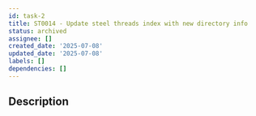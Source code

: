 ```yaml
---
id: task-2
title: ST0014 - Update steel threads index with new directory info
status: archived
assignee: []
created_date: '2025-07-08'
updated_date: '2025-07-08'
labels: []
dependencies: []
---
```


## Description
